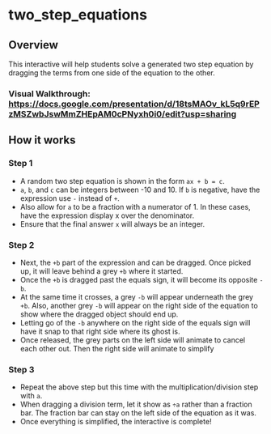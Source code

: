 # two_step_equations

## Overview
This interactive will help students solve a generated two step equation by dragging the terms from one side of the equation to the other.

### Visual Walkthrough: https://docs.google.com/presentation/d/18tsMAOv_kL5q9rEPzMSZwbJswMmZHEpAM0cPNyxh0i0/edit?usp=sharing

## How it works

### Step 1
- A random two step equation is shown in the form `ax + b = c`. 
- `a`, `b`, and `c` can be integers between -10 and 10. If `b` is negative, have the expression use `-` instead of `+`.
-  Also allow for `a` to be a fraction with a numerator of 1. In these cases, have the expression display x over the denominator.
- Ensure that the final answer `x` will always be an integer.

### Step 2
- Next, the `+b` part of the expression and can be dragged. Once picked up, it will leave behind a grey `+b` where it started. 
- Once the `+b` is dragged past the equals sign, it will become its opposite `-b`.
- At the same time it crosses, a grey `-b` will appear underneath the grey `+b`. Also, another grey `-b` will appear on the right side of the equation to show where the dragged object should end up. 
- Letting go of the `-b` anywhere on the right side of the equals sign will have it snap to that right side where its ghost is. 
- Once released, the grey parts on the left side will animate to cancel each other out. Then the right side will animate to simplify

### Step 3
- Repeat the above step but this time with the multiplication/division step with `a`. 
- When dragging a division term, let it show as `÷a` rather than a fraction bar. The fraction bar can stay on the left side of the equation as it was.
- Once everything is simplified, the interactive is complete!
